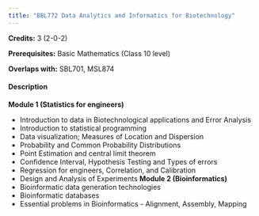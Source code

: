 ```yaml
---
title: "BBL772 Data Analytics and Informatics for Biotechnology"
---
```

**Credits:** 3 (2-0-2)

**Prerequisites:** Basic Mathematics (Class 10 level)

**Overlaps with:** SBL701, MSL874

#### Description

**Module 1 (Statistics for engineers)**
- Introduction to data in Biotechnological applications and Error Analysis
- Introduction to statistical programming
- Data visualization; Measures of Location and Dispersion
- Probability and Common Probability Distributions
- Point Estimation and central limit theorem
- Confidence Interval, Hypothesis Testing and Types of errors
- Regression for engineers, Correlation, and Calibration
- Design and Analysis of Experiments
**Module 2 (Bioinformatics)**
- Bioinformatic data generation technologies
- Bioinformatic databases
- Essential problems in Bioinformatics - Alignment, Assembly, Mapping